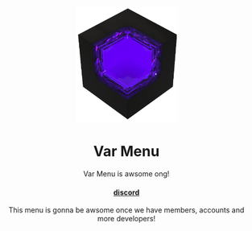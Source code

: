 <!--
Hey, thanks for using the awesome-readme-template template.  
If you have any enhancements, then fork this project and create a pull request 
or just open an issue with the label "enhancement".

Don't forget to give this project a star for additional support ;)
Maybe you can mention me or this repo in the acknowledgements too
-->
<div align="center">

  <img src="assets/logo.png" alt="logo" width="200" height="auto" />
  <h1>Var Menu</h1>
  
  <p>
    Var Menu is awsome ong!
  </p>
  
  
<!-- Badges -->

   
<h4>
    <a href="https://discord.gg/YNWNckjejM">discord</a>
   
  </h4>

<p>
  This menu is gonna be awsome once we have members, accounts and more developers!
</p>
</div>

<br />


